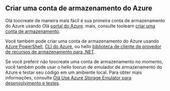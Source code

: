 ## <a name="create-an-azure-storage-account"></a>Criar uma conta de armazenamento do Azure
Olá toocreate de maneira mais fácil é sua primeira conta de armazenamento do Azure usando Olá [portal do Azure](https://portal.azure.com). mais, consulte toolearn [criar uma conta de armazenamento](../articles/storage/common/storage-create-storage-account.md#create-a-storage-account).

Você também pode criar uma conta de armazenamento do Azure usando [Azure PowerShell](../articles/storage/common/storage-powershell-guide-full.md), [CLI do Azure](../articles/storage/common/storage-azure-cli.md), ou hello [biblioteca de cliente de provedor de recursos de armazenamento para .NET](/dotnet/api/microsoft.azure.management.storage).

Se você preferir não toocreate uma conta de armazenamento no momento, você também pode usar o hello toorun de emulador de armazenamento do Azure e testar seu código em um ambiente local. Para obter mais informações, consulte [Olá Use Azure Storage Emulator para desenvolvimento e testes](../articles/storage/common/storage-use-emulator.md).

